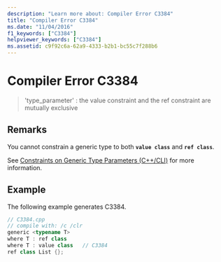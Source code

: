 ```yaml
---
description: "Learn more about: Compiler Error C3384"
title: "Compiler Error C3384"
ms.date: "11/04/2016"
f1_keywords: ["C3384"]
helpviewer_keywords: ["C3384"]
ms.assetid: c9f92c6a-62a9-4333-b2b1-bc55c7f288b6
---
```

# Compiler Error C3384

> 'type_parameter' : the value constraint and the ref constraint are mutually exclusive

## Remarks

You cannot constrain a generic type to both **`value class`** and **`ref class`**.

See [Constraints on Generic Type Parameters (C++/CLI)](../../extensions/constraints-on-generic-type-parameters-cpp-cli.md) for more information.

## Example

The following example generates C3384.

```cpp
// C3384.cpp
// compile with: /c /clr
generic <typename T>
where T : ref class
where T : value class   // C3384
ref class List {};
```
